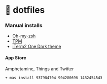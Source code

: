# 🤖 dotfiles

### Manual installs

- [Oh-my-zsh](https://github.com/ohmyzsh/ohmyzsh)
- [TPM](https://github.com/tmux-plugins/tpm)
- [iTerm2 One Dark theme](https://github.com/one-dark/iterm-one-dark-theme)

#### App Store

Amphetamine, Things and Twitter

```console
➜ mas install 937984704 904280696 1482454543
```
